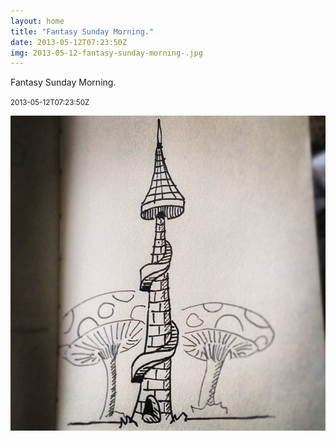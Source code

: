 ```yaml
---
layout: home
title: "Fantasy Sunday Morning."
date: 2013-05-12T07:23:50Z
img: 2013-05-12-fantasy-sunday-morning-.jpg
---
```


Fantasy Sunday Morning.

<small>2013-05-12T07:23:50Z</small>

![Fantasy Sunday Morning.](2013-05-12-fantasy-sunday-morning-.jpg)
